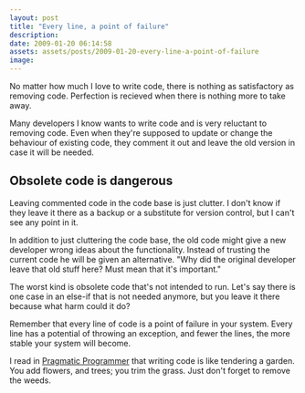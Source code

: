 ```yaml
---
layout: post
title: "Every line, a point of failure"
description:
date: 2009-01-20 06:14:58
assets: assets/posts/2009-01-20-every-line-a-point-of-failure
image: 
---
```


No matter how much I love to write code, there is nothing as satisfactory as removing code. Perfection is recieved when there is nothing more to take away.

Many developers I know wants to write code and is very reluctant to removing code. Even when they're supposed to update or change the behaviour of existing code, they comment it out and leave the old version in case it will be needed.
<h2>Obsolete code is dangerous</h2>
Leaving commented code in the code base is just clutter. I don't know if they leave it there as a backup or a substitute for version control, but I can't see any point in it.

In addition to just cluttering the code base, the old code might give a new developer wrong ideas about the functionality.  Instead of trusting the current code he will be given an alternative. "Why did the original developer leave that old stuff here? Must mean that it's important."

The worst kind is obsolete code that's not intended to run.  Let's say there is one case in an else-if that is not needed anymore, but you leave it there because what harm could it do?

Remember that every line of code is a point of failure in your system. Every line has a potential of throwing an exception, and fewer the lines, the more stable your system will become.

I read in <a href="http://www.amazon.com/Pragmatic-Programmer-Journeyman-Master/dp/020161622X">Pragmatic Programmer</a> that writing code is like tendering a garden. You add flowers, and trees; you trim the grass. Just don't forget to remove the weeds.
